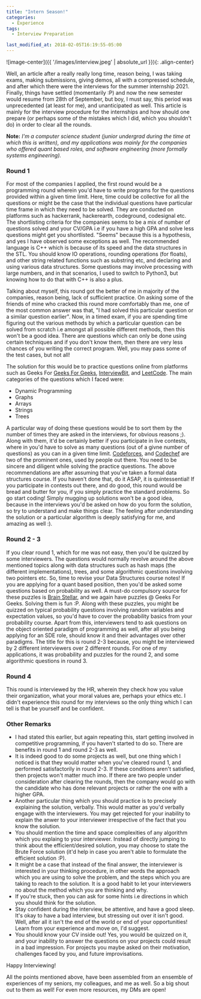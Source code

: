 ```yaml
---
title: "Intern Season!"
categories:
  - Experience
tags:
  - Interview Preparation

last_modified_at: 2018-02-05T16:19:55-05:00
---
```


![image-center]({{ '/images/interview.jpeg' | absolute_url }}){: .align-center}

Well, an article after a really really long time, reason being, I was taking exams, making submissions, giving demos, all with a compressed schedule, and after which there were the interviews for the summer internship 2021. Finally, things have settled (momentarily :P) and now the new semester would resume from 28th of September, but boy, I must say, this period was unprecedented (at least for me), and unanticipated as well. This article is mainly for the interview procedure for the internships and how should one prepare (or perhaps some of the mistakes which I did, which you shouldn't do) in order to clear all the rounds. 

**Note:** *I'm a computer science student (junior undergrad during the time at which this is written), and my applications was mainly for the companies who offered quant based roles, and software engineering (more formally systems engineering).*

### Round 1

For most of the companies I applied, the first round would be a programming round wherein you'd have to write programs for the questions provided within a given time limit. Here, time could be collective for all the questions or might be the case that the individual questions have particular time frame in which they need to be solved. They are conducted on platforms such as hackerrank, hackerearth, codeground, codesignal etc. The shortlisting criteria for the companies seems to be a mix of number of questions solved and your CV/GPA i.e if you have a high GPA and solve less questions might get you shortlisted. "Seems" because this is a hypothesis, and yes I have observed some exceptions as well. The recommended language is C++ which is because of its speed and the data structures in the STL. You should know IO operations, rounding operations (for floats), and other string related functions such as substring etc, and declaring and using various data structures. Some questions may involve processing with large numbers, and in that scenarios, I used to switch to Python3, but knowing how to do that with C++ is also a plus.

Talking about myself, this round got the better of me in majority of the companies, reason being, lack of sufficient practice. On asking some of the friends of mine who cracked this round more comfortably than me, one of the most common answer was that, "I had solved this particular question or a similar question earlier". Now, in a timed exam, if you are spending time figuring out the various methods by which a particular question can be solved from scratch i.e amongst all possible different methods, then this won't be a good idea. There are questions which can only be done using certain techniques and if you don't know them, then there are very less chances of you writing the correct program. Well, you may pass some of the test cases, but not all!

The solution for this would be to practice questions online from platforms such as Geeks For [Geeks For Geeks](https://www.geeksforgeeks.org/ "visit GFG"), [InterviewBit](https://www.interviewbit.com/ "visit IB"), and [LeetCode](https://leetcode.com/ "visit LeetCode"). The main categories of the questions which I faced were:

- Dynamic Programming
- Graphs
- Arrays
- Strings
- Trees

A particular way of doing these questions would be to sort them by the number of times they are asked in the interviews, for obvious reasons ;). Along with them, it'd be certainly better if you participate in live contests, where in you'd have to solve as many questions (out of a givne number of questions) as you can in a given time limit. [Codeforces](https://codeforces.com/ "Visit CF"), and [Codechef](https://www.codechef.com/ "Visit Chef") are two of the prominent ones, used by people out there. You need to be sincere and diligent while solving the practice questions. The above recommendations are after assuming that you've taken a formal data structures course. If you haven't done that, do it ASAP, it is quintessential! If you participate in contests out there, and do good, this round would be bread and butter for you, if you simply practice the standard problems. So go start coding! Simply mugging up solutions won't be a good idea, because in the interviews you'd be asked on how do you form the solution, so try to understand and make things clear. The feeling after understanding the solution or a particular algorithm is deeply satisfying for me, and amazing as well :). 

### Round 2 - 3

If you clear round 1, which for me was not easy, then you'd be quizzed by some interviewers. The questions would normally revolve around the above mentioned topics along with data structures such as hash maps (the different implementations), trees, and some algorithmic questions involving two pointers etc. So, time to revise your Data Structures course notes! If you are applying for a quant based position, then you'd be asked some questions based on probability as well. A must-do compulsory source for these puzzles is [Brain Stellar](https://brainstellar.com/ "visit BS"), and we again have puzzles @ Geeks For Geeks. Solving them is fun :P. Along with these puzzles, you might be quizzed on typical probability questions involving random variables and expectation values, so you'd have to cover the probability basics from your probability course. Apart from this, interviewers tend to ask questions on the object oriented paradigm of programming as well, after all you being applying for an SDE role, should know it and their advantages over other paradigms. The title for this is round 2-3 because, you might be interviewed by 2 different interviewers over 2 different rounds. For one of my applications, it was probability and puzzles for the round 2, and some algorithmic questions in round 3.

### Round 4

This round is interviewed by the HR, wherein they check how you value their organization, what your moral values are, perhaps your ethics etc. I didn't experience this round for my interviews so the only thing which I can tell is that be yourself and be confident.

### Other Remarks

- I had stated this earlier, but again repeating this, start getting involved in competitive programming, if you haven't started to do so. There are benefits in round 1 and round 2-3 as well.
- It is indeed good to do some projects as well, but one thing which I noticed is that they would matter when you've cleared round 1, and performed satisfactorily in round 2-3. If these conditions aren't satisfied, then projects won't matter much imo. If there are two people under consideration after clearing the rounds, then the company would go with the candidate who has done relevant projects or rather the one with a higher GPA.
- Another particular thing which you should practice is to precisely explaining the solution, verbally. This would matter as you'd verbally engage with the interviewers. You may get rejected for your inability to explain the anwer to your interviewer irrespective of the fact that you know the solution. 
- You should mention the time and space complexities of any algorithm which you explaing to your interviewer. Instead of directly jumping to think about the efficient/desired solution, you may choose to state the Brute Force solution (it'd help in case you aren't able to formulate the efficient solution :P).
- It might be a case that instead of the final answer, the interviewer is interested in your thinking procedure, in other words the approach which you are using to solve the problem, and the steps which you are taking to reach to the solution. It is a good habit to let your interviewers no about the method which you are thinking and why.
- If you're stuck, then you can ask for some hints i.e directions in which you should think for the solution.
- Stay confident during the interview, be attentive, and have a good sleep. It's okay to have a bad interview, but stressing out over it isn't good. Well, after all it isn't the end of the world or end of your opportunities! Learn from your experience and move on, I'd suggest.
- You should know your CV inside out! Yes, you would be quizzed on it, and your inability to answer the questions on your projects could result in a bad impression. For projects you maybe asked on their motivation, challenges faced by you, and future improvisations.

Happy Interviewing!

All the points mentioned above, have been assembled from an ensemble of experiences of my seniors, my colleagues, and me as well. So a big shout out to them as well! For even more resources, my DMs are open!
